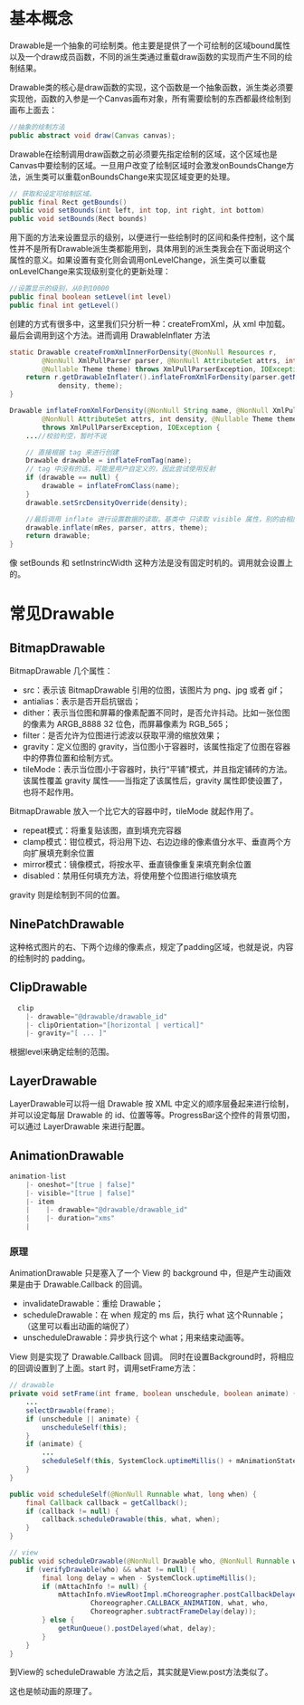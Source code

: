 # 基本概念

Drawable是一个抽象的可绘制类。他主要是提供了一个可绘制的区域bound属性以及一个draw成员函数，不同的派生类通过重载draw函数的实现而产生不同的绘制结果。

Drawable类的核心是draw函数的实现，这个函数是一个抽象函数，派生类必须要实现他，函数的入参是一个Canvas画布对象，所有需要绘制的东西都最终绘制到画布上面去：
```java
//抽象的绘制方法
public abstract void draw(Canvas canvas);
```

Drawable在绘制调用draw函数之前必须要先指定绘制的区域，这个区域也是Canvas中要绘制的区域。一旦用户改变了绘制区域时会激发onBoundsChange方法，派生类可以重载onBoundsChange来实现区域变更的处理。
```java
// 获取和设定可绘制区域。
public final Rect getBounds()
public void setBounds(int left, int top, int right, int bottom)
public void setBounds(Rect bounds) 
```

用下面的方法来设置显示的级别，以便进行一些绘制时的区间和条件控制，这个属性并不是所有Drawable派生类都能用到，具体用到的派生类我会在下面说明这个属性的意义。如果设置有变化则会调用onLevelChange，派生类可以重载onLevelChange来实现级别变化的更新处理：
```java
//设置显示的级别，从0到10000
public final boolean setLevel(int level)
public final int getLevel()
```

创建的方式有很多中，这里我们只分析一种：createFromXml，从 xml 中加载。
最后会调用到这个方法。进而调用 DrawableInflater 方法
```java
static Drawable createFromXmlInnerForDensity(@NonNull Resources r,
        @NonNull XmlPullParser parser, @NonNull AttributeSet attrs, int density,
        @Nullable Theme theme) throws XmlPullParserException, IOException {
    return r.getDrawableInflater().inflateFromXmlForDensity(parser.getName(), parser, attrs,
            density, theme);
}

Drawable inflateFromXmlForDensity(@NonNull String name, @NonNull XmlPullParser parser,
        @NonNull AttributeSet attrs, int density, @Nullable Theme theme)
        throws XmlPullParserException, IOException {
    ...//校验判空，暂时不说

    // 直接根据 tag 来进行创建
    Drawable drawable = inflateFromTag(name);
    // tag 中没有的话，可能是用户自定义的，因此尝试使用反射
    if (drawable == null) {
        drawable = inflateFromClass(name);
    }
    drawable.setSrcDensityOverride(density);

    //最后调用 inflate 进行设置数据的读取。基类中 只读取 visible 属性，别的由相应子类各自实现
    drawable.inflate(mRes, parser, attrs, theme);
    return drawable;
}
```
像 setBounds 和 setInstrincWidth 这种方法是没有固定时机的。调用就会设置上的。

# 常见Drawable

## BitmapDrawable
BitmapDrawable 几个属性：
- src：表示该 BitmapDrawable 引用的位图，该图片为 png、jpg 或者 gif；
- antialias：表示是否开启抗锯齿；
- dither：表示当位图和屏幕的像素配置不同时，是否允许抖动。比如一张位图的像素为 ARGB_8888 32 位色，而屏幕像素为 RGB_565；
- filter：是否允许为位图进行滤波以获取平滑的缩放效果；
- gravity：定义位图的 gravity，当位图小于容器时，该属性指定了位图在容器中的停靠位置和绘制方式。
- tileMode：表示当位图小于容器时，执行“平铺”模式，并且指定铺砖的方法。该属性覆盖 gravity 属性——当指定了该属性后，gravity 属性即使设置了，也将不起作用。

BitmapDrawable 放入一个比它大的容器中时，tileMode 就起作用了。
- repeat模式：将重复贴该图，直到填充完容器
- clamp模式：钳位模式，将沿用下边、右边边缘的像素值分水平、垂直两个方向扩展填充剩余位置
- mirror模式：镜像模式，将按水平、垂直镜像重复来填充剩余位置
- disabled：禁用任何填充方法，将使用整个位图进行缩放填充

gravity 则是绘制到不同的位置。

## NinePatchDrawable
这种格式图片的右、下两个边缘的像素点，规定了padding区域，也就是说，内容的绘制时的 padding。

## ClipDrawable
```java
  clip
    |- drawable="@drawable/drawable_id"
    |- clipOrientation="[horizontal | vertical]"
    |- gravity="[ ... ]"
```
根据level来确定绘制的范围。

## LayerDrawable
LayerDrawable可以将一组 Drawable 按 XML 中定义的顺序层叠起来进行绘制，并可以设定每层 Drawable 的 id、位置等等。ProgressBar这个控件的背景切图，可以通过 LayerDrawable 来进行配置。

## AnimationDrawable
```java
animation-list
    |- oneshot="[true | false]"
    |- visible="[true | false]"
    |- item
    |    |- drawable="@drawable/drawable_id"
    |    |- duration="xms"
    |
```
### 原理
AnimationDrawable 只是塞入了一个 View 的 background 中，但是产生动画效果是由于 Drawable.Callback 的回调。

- invalidateDrawable：重绘 Drawable；
- scheduleDrawable：在 when 规定的 ms 后，执行 what 这个Runnable；（这里可以看出动画的端倪了）
- unscheduleDrawable：异步执行这个 what；用来结束动画等。

View 则是实现了 Drawable.Callback 回调。
同时在设置Background时，将相应的回调设置到了上面。start 时，调用setFrame方法：
```java
// drawable
private void setFrame(int frame, boolean unschedule, boolean animate) {
    ...
    selectDrawable(frame);
    if (unschedule || animate) {
        unscheduleSelf(this);
    }
    if (animate) {
        ...
        scheduleSelf(this, SystemClock.uptimeMillis() + mAnimationState.mDurations[frame]);
    }
}

public void scheduleSelf(@NonNull Runnable what, long when) {
    final Callback callback = getCallback();
    if (callback != null) {
        callback.scheduleDrawable(this, what, when);
    }
}

// view
public void scheduleDrawable(@NonNull Drawable who, @NonNull Runnable what, long when) {
    if (verifyDrawable(who) && what != null) {
        final long delay = when - SystemClock.uptimeMillis();
        if (mAttachInfo != null) {
            mAttachInfo.mViewRootImpl.mChoreographer.postCallbackDelayed(
                    Choreographer.CALLBACK_ANIMATION, what, who,
                    Choreographer.subtractFrameDelay(delay));
        } else {
            getRunQueue().postDelayed(what, delay);
        }
    }
}
```
到View的 scheduleDrawable 方法之后，其实就是View.post方法类似了。

这也是帧动画的原理了。


